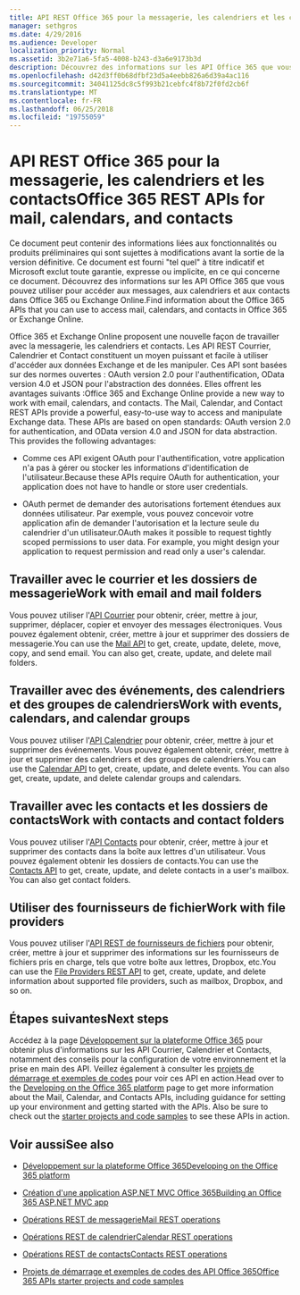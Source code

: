```yaml
---
title: API REST Office 365 pour la messagerie, les calendriers et les contacts
manager: sethgros
ms.date: 4/29/2016
ms.audience: Developer
localization_priority: Normal
ms.assetid: 3b2e71a6-5fa5-4008-b243-d3a6e9173b3d
description: Découvrez des informations sur les API Office 365 que vous pouvez utiliser pour accéder aux messages, aux calendriers et aux contacts dans Office 365 ou Exchange Online.
ms.openlocfilehash: d42d3ff0b68dfbf23d5a4eebb826a6d39a4ac116
ms.sourcegitcommit: 34041125dc8c5f993b21cebfc4f8b72f0fd2cb6f
ms.translationtype: MT
ms.contentlocale: fr-FR
ms.lasthandoff: 06/25/2018
ms.locfileid: "19755059"
---
```

# <a name="office-365-rest-apis-for-mail-calendars-and-contacts"></a><span data-ttu-id="503ab-103">API REST Office 365 pour la messagerie, les calendriers et les contacts</span><span class="sxs-lookup"><span data-stu-id="503ab-103">Office 365 REST APIs for mail, calendars, and contacts</span></span>

<span data-ttu-id="503ab-104">Ce document peut contenir des informations liées aux fonctionnalités ou produits préliminaires qui sont sujettes à modifications avant la sortie de la version définitive. Ce document est fourni "tel quel" à titre indicatif et Microsoft exclut toute garantie, expresse ou implicite, en ce qui concerne ce document. Découvrez des informations sur les API Office 365 que vous pouvez utiliser pour accéder aux messages, aux calendriers et aux contacts dans Office 365 ou Exchange Online.</span><span class="sxs-lookup"><span data-stu-id="503ab-104">Find information about the Office 365 APIs that you can use to access mail, calendars, and contacts in Office 365 or Exchange Online.</span></span>
  
<span data-ttu-id="503ab-p101">Office 365 et Exchange Online proposent une nouvelle façon de travailler avec la messagerie, les calendriers et contacts. Les API REST Courrier, Calendrier et Contact constituent un moyen puissant et facile à utiliser d'accéder aux données Exchange et de les manipuler. Ces API sont basées sur des normes ouvertes : OAuth version 2.0 pour l'authentification, OData version 4.0 et JSON pour l'abstraction des données. Elles offrent les avantages suivants :</span><span class="sxs-lookup"><span data-stu-id="503ab-p101">Office 365 and Exchange Online provide a new way to work with email, calendars, and contacts. The Mail, Calendar, and Contact REST APIs provide a powerful, easy-to-use way to access and manipulate Exchange data. These APIs are based on open standards: OAuth version 2.0 for authentication, and OData version 4.0 and JSON for data abstraction. This provides the following advantages:</span></span>
  
- <span data-ttu-id="503ab-109">Comme ces API exigent OAuth pour l'authentification, votre application n'a pas à gérer ou stocker les informations d'identification de l'utilisateur.</span><span class="sxs-lookup"><span data-stu-id="503ab-109">Because these APIs require OAuth for authentication, your application does not have to handle or store user credentials.</span></span>
    
- <span data-ttu-id="503ab-p102">OAuth permet de demander des autorisations fortement étendues aux données utilisateur. Par exemple, vous pouvez concevoir votre application afin de demander l'autorisation et la lecture seule du calendrier d'un utilisateur.</span><span class="sxs-lookup"><span data-stu-id="503ab-p102">OAuth makes it possible to request tightly scoped permissions to user data. For example, you might design your application to request permission and read only a user's calendar.</span></span>
    
## <a name="work-with-email-and-mail-folders"></a><span data-ttu-id="503ab-112">Travailler avec le courrier et les dossiers de messagerie</span><span class="sxs-lookup"><span data-stu-id="503ab-112">Work with email and mail folders</span></span>

<span data-ttu-id="503ab-p103">Vous pouvez utiliser l'[API Courrier](http://msdn.microsoft.com/office/office365/api/mail-rest-operations%28Office.15%29.aspx) pour obtenir, créer, mettre à jour, supprimer, déplacer, copier et envoyer des messages électroniques. Vous pouvez également obtenir, créer, mettre à jour et supprimer des dossiers de messagerie.</span><span class="sxs-lookup"><span data-stu-id="503ab-p103">You can use the [Mail API](http://msdn.microsoft.com/office/office365/api/mail-rest-operations%28Office.15%29.aspx) to get, create, update, delete, move, copy, and send email. You can also get, create, update, and delete mail folders.</span></span> 
  
## <a name="work-with-events-calendars-and-calendar-groups"></a><span data-ttu-id="503ab-115">Travailler avec des événements, des calendriers et des groupes de calendriers</span><span class="sxs-lookup"><span data-stu-id="503ab-115">Work with events, calendars, and calendar groups</span></span>

<span data-ttu-id="503ab-p104">Vous pouvez utiliser l'[API Calendrier](http://msdn.microsoft.com/office/office365/api/calendar-rest-operations%28Office.15%29.aspx) pour obtenir, créer, mettre à jour et supprimer des événements. Vous pouvez également obtenir, créer, mettre à jour et supprimer des calendriers et des groupes de calendriers.</span><span class="sxs-lookup"><span data-stu-id="503ab-p104">You can use the [Calendar API](http://msdn.microsoft.com/office/office365/api/calendar-rest-operations%28Office.15%29.aspx) to get, create, update, and delete events. You can also get, create, update, and delete calendar groups and calendars.</span></span> 
  
## <a name="work-with-contacts-and-contact-folders"></a><span data-ttu-id="503ab-118">Travailler avec les contacts et les dossiers de contacts</span><span class="sxs-lookup"><span data-stu-id="503ab-118">Work with contacts and contact folders</span></span>

<span data-ttu-id="503ab-p105">Vous pouvez utiliser l'[API Contacts](http://msdn.microsoft.com/office/office365/api/contacts-rest-operations%28Office.15%29.aspx) pour obtenir, créer, mettre à jour et supprimer des contacts dans la boîte aux lettres d'un utilisateur. Vous pouvez également obtenir les dossiers de contacts.</span><span class="sxs-lookup"><span data-stu-id="503ab-p105">You can use the [Contacts API](http://msdn.microsoft.com/office/office365/api/contacts-rest-operations%28Office.15%29.aspx) to get, create, update, and delete contacts in a user's mailbox. You can also get contact folders.</span></span> 
  
## <a name="work-with-file-providers"></a><span data-ttu-id="503ab-121">Utiliser des fournisseurs de fichier</span><span class="sxs-lookup"><span data-stu-id="503ab-121">Work with file providers</span></span>

<span data-ttu-id="503ab-122">Vous pouvez utiliser l'[API REST de fournisseurs de fichiers](http://msdn.microsoft.com/library/8bab5403-de68-4b49-ab19-9a6470f2a2ce%28Office.15%29.aspx) pour obtenir, créer, mettre à jour et supprimer des informations sur les fournisseurs de fichiers pris en charge, tels que votre boîte aux lettres, Dropbox, etc.</span><span class="sxs-lookup"><span data-stu-id="503ab-122">You can use the [File Providers REST API](http://msdn.microsoft.com/library/8bab5403-de68-4b49-ab19-9a6470f2a2ce%28Office.15%29.aspx) to get, create, update, and delete information about supported file providers, such as mailbox, Dropbox, and so on.</span></span> 
  
## <a name="next-steps"></a><span data-ttu-id="503ab-123">Étapes suivantes</span><span class="sxs-lookup"><span data-stu-id="503ab-123">Next steps</span></span>

<span data-ttu-id="503ab-p106">Accédez à la page [Développement sur la plateforme Office 365](http://msdn.microsoft.com/office/office365/howto/platform-development-overview%28Office.15%29.aspx) pour obtenir plus d'informations sur les API Courrier, Calendrier et Contacts, notamment des conseils pour la configuration de votre environnement et la prise en main des API. Veillez également à consulter les [projets de démarrage et exemples de codes](http://msdn.microsoft.com/office/office365/howto/Starter-projects-and-code-samples%28Office.15%29.aspx) pour voir ces API en action.</span><span class="sxs-lookup"><span data-stu-id="503ab-p106">Head over to the [Developing on the Office 365 platform](http://msdn.microsoft.com/office/office365/howto/platform-development-overview%28Office.15%29.aspx) page to get more information about the Mail, Calendar, and Contacts APIs, including guidance for setting up your environment and getting started with the APIs. Also be sure to check out the [starter projects and code samples](http://msdn.microsoft.com/office/office365/howto/Starter-projects-and-code-samples%28Office.15%29.aspx) to see these APIs in action.</span></span> 
  
## <a name="see-also"></a><span data-ttu-id="503ab-126">Voir aussi</span><span class="sxs-lookup"><span data-stu-id="503ab-126">See also</span></span>


- [<span data-ttu-id="503ab-127">Développement sur la plateforme Office 365</span><span class="sxs-lookup"><span data-stu-id="503ab-127">Developing on the Office 365 platform</span></span>](http://msdn.microsoft.com/office/office365/howto/platform-development-overview%28Office.15%29.aspx)
    
- [<span data-ttu-id="503ab-128">Création d'une application ASP.NET MVC Office 365</span><span class="sxs-lookup"><span data-stu-id="503ab-128">Building an Office 365 ASP.NET MVC app</span></span>](http://msdn.microsoft.com/office/office365/howto/Build-your-first-ASPNET-MVC-app%28Office.15%29.aspx)
    
- [<span data-ttu-id="503ab-129">Opérations REST de messagerie</span><span class="sxs-lookup"><span data-stu-id="503ab-129">Mail REST operations</span></span>](http://msdn.microsoft.com/office/office365/api/mail-rest-operations%28Office.15%29.aspx)
    
- [<span data-ttu-id="503ab-130">Opérations REST de calendrier</span><span class="sxs-lookup"><span data-stu-id="503ab-130">Calendar REST operations</span></span>](http://msdn.microsoft.com/office/office365/api/calendar-rest-operations%28Office.15%29.aspx)
    
- [<span data-ttu-id="503ab-131">Opérations REST de contacts</span><span class="sxs-lookup"><span data-stu-id="503ab-131">Contacts REST operations</span></span>](http://msdn.microsoft.com/office/office365/api/contacts-rest-operations%28Office.15%29.aspx)
    
- [<span data-ttu-id="503ab-132">Projets de démarrage et exemples de codes des API Office 365</span><span class="sxs-lookup"><span data-stu-id="503ab-132">Office 365 APIs starter projects and code samples</span></span>](http://msdn.microsoft.com/office/office365/howto/Starter-projects-and-code-samples%28Office.15%29.aspx)
    

